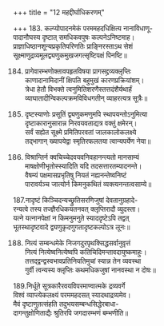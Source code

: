 +++
title = "12 महद्दीर्घाधिकरणम्"

+++
183. कल्प्योपादनमेकं परममहदधिक्षित्य नानाविधाणू-  
पादानौघस्य दृष्टात् समधिकवपुषः कल्पनेऽनिष्टमाह।  
प्राज्ञाधिष्ठानशून्यप्रकृतिपरिणतिः प्राङ्निरस्ताऽथ सेशं  
सूक्ष्माणुद्रव्यमूलद्व्यणुकमुखजगत्सृष्टिपक्षं पिनष्टि॥

184. प्रागेवारम्भणोक्तावपहृतविषया प्रागसद्द्रव्यक्लृप्तिः   
 काणादानामिदानीं क्षिपति बहुमुखं कारणप्रक्रियांशम्।  
त्रेधा हेतौ विभक्ते त्वनुमितिशरणैस्तत्तदंशैर्यथार्हं  
व्याघातादीन्विकल्पक्रमविविधगतीन् व्याहरत्यत्र सूत्रैः॥

185. दृष्टस्याणोः प्रसूतिं द्व्यणुकमणुमपि स्थापयन्तोऽनुमित्या  
दृष्टाकारानुसारान्न निरवयवताद्यत्र वक्तुं क्षमेरन्।  
सर्वं सह्येत सूक्ष्मे प्रमितिपरवतां जालकालोकलक्ष्ये  
तद्भागान् ख्यापयेद्वा स्मृतिरफलतया त्वान्यपर्येण नेया॥

186. विश्रान्तिर्न क्वचिच्चेदवयवनिवहानन्त्यतो मानसाम्यं  
माषक्षोणीभृतोस्स्यादिति यदि तदसत्तारतम्यादनन्ते।  
वैषम्यं पक्षमासप्रभृतिषु नियतं नह्यनन्तेष्वनिष्टं  
पारावर्यञ्च जात्योर्न किमनुकथितं व्यक्त्यनन्तत्वसाम्ये॥

187.नादृष्टं किञ्चिदन्यच्छ्रुतिसरणिजुषां देवतानुग्रहादे-  
रन्यत्वे तस्य तज्ज्ञैरधिकयतनवत् क्लृप्तिरादौ व्युदस्ता।  
यत्ने यत्नानपेक्षां न किमनुमनुते स्याददृष्टेऽपि तद्वत्  
भूतस्थादृष्टवादे द्व्यणुकृदणुगतादृष्टकल्पोऽत्र लूनः॥

188. नित्यं सम्बन्धमेके निजगदुरपृथक्सिद्धसर्वानुवृत्तं   
नित्यं नित्येष्वनित्येष्वपि कतिचिदिमन्तावदायुष्कमाहुः।  
तत्तद्द्वन्द्वस्वभावप्रतिनियतिमुचां स्यान्न तेन व्यवस्था  
गुर्वी त्वन्यस्य क्लृप्तिः कथमधिकजुषां नानवस्था न दोषः॥

189.निर्धूते सूत्रकारैरवयविपरमाण्वात्मके द्रव्यवर्गे  
विश्वं व्याप्त्येकलक्ष्यं परममहदसत् स्यादथाद्रव्यमेव।  
मैवं दृष्टाणुतत्संहति तदुभयसम्बन्धसिद्धेरबाधा-  
दागन्तुक्षोणिताद्यैः श्रुतिरपि जगदारम्भणं बम्भणीति॥